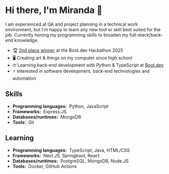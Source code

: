 # Hi there, I'm Miranda :wave:

I am experienced at QA and project planning in a technical work environment, but I'm happy to learn any new tool or skill best suited for the job. Currently honing my programming skills to broaden my full-stack/back-end knowledge.

- 🏆 [2nd place winner](https://blog.boot.dev/news/hackathon-2025/) at the Boot.dev Hackathon 2025
- 🖥️ Creating art & things on my computer since high school
- 🤓 Learning back-end development with Python & TypeScript at [Boot.dev](https://www.boot.dev/tracks/backend-python-typescript)
- ⚡ Interested in software development, back-end technologies and automation

## Skills

- **Programming languages:**&nbsp;&nbsp;Python, JavaScript
- **Frameworks:**&nbsp;&nbsp;Express.JS
- **Databases/runtimes:**&nbsp;&nbsp;MongoDB
- **Tools:**&nbsp;&nbsp;Git

## Learning

- **Programming languages:**&nbsp;&nbsp;TypeScript, Java, HTML/CSS
- **Frameworks:**&nbsp;&nbsp;Next.JS, Springboot, React
- **Databases/runtimes:**&nbsp;&nbsp;PostgreSQL, MongoDB, Node.JS
- **Tools:**&nbsp;&nbsp;Docker, GitHub Actions
